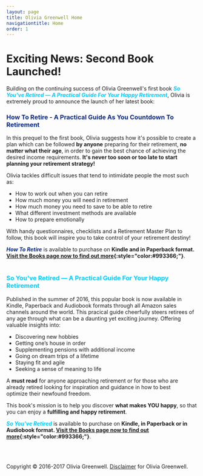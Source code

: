 ```yaml
---
layout: page
title: Olivia Greenwell Home
navigationtitle: Home
order: 1
---
```

# Exciting News: Second Book Launched!
Building on the continuing success of Olivia Greenwell's first book
 <span style="color:#00ccff;">**_So You've Retired — A Practical Guide For Your Happy Retirement_**</span>, Olivia is extremely proud to announce the launch of her latest book:<br>
### <span style="color:#08298A;">How To Retire - A Practical Guide As You Countdown To Retirement</span>

In this prequel to the first book, Olivia suggests how it's possible to create a plan which can be followed **by anyone** preparing for their retirement, **no matter what their age**, in order to gain the best chance of achieving the desired income requirements. **It's never too soon or too late to start planning your retirement strategy!**

Olivia tackles difficult issues that tend to intimidate people the most such as:

* How to work out when you can retire
* How much money you will need in retirement
* How much money you need to save to be able to retire
* What different investment methods are available
* How to prepare emotionally

With handy questionnaires, checklists and a Retirement Master Plan to follow, this book will inspire you to take control of your retirement destiny!

<span style="color:#08298A;">**_How To Retire_**</span> is available to purchase on **Kindle and in Paperback format. [Visit the Books page now to find out more](/books/){:style="color:#993366;"}**.
<br>
<br>
### <span style="color:#00ccff;">So You've Retired — A Practical Guide For Your Happy Retirement</span>

Published in the summer of 2016, this popular book is now available in Kindle, Paperback and Audiobook formats through all Amazon sales channels around the world. This pracical guide cheerfully steers retirees of any age through what can be a daunting yet exciting journey. Offering valuable insights into:


* Discovering new hobbies
* Getting one’s house in order
* Supplementing pensions with additional income
* Going on dream trips of a lifetime
* Staying fit and agile
* Seeking a sense of meaning to life

A **must read** for anyone approaching retirement or for those who are already retired looking for inspiration and guidance in how to best optimize their newfound freedom. 

<span style="font-weight:400;">This book's mission is to help you discover **what makes YOU happy**, so that you can enjoy a **fulfilling and happy retirement**.</span>

<span style="color:#00ccff;">**_So You've Retired_**</span> is available to purchase on **Kindle, in Paperback or in Audiobook format. [Visit the Books page now to find out more](/books/){:style="color:#993366;"}**.

<br>
<br>

Copyright © 2016-2017 Olivia Greenwell. [Disclaimer](/disclaimer/) for Olivia Greenwell.
